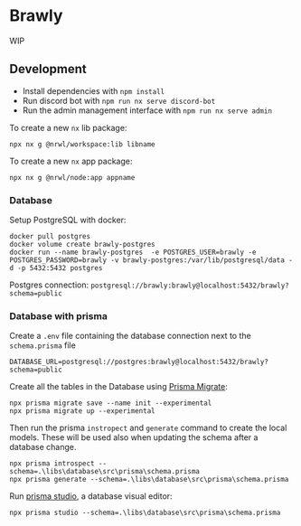 # Brawly

WIP

## Development

- Install dependencies with `npm install`
- Run discord bot with `npm run nx serve discord-bot`
- Run the admin management interface with `npm run nx serve admin`

To create a new `nx` lib package:

```
npx nx g @nrwl/workspace:lib libname
```

To create a new `nx` app package:

```
npx nx g @nrwl/node:app appname
```

### Database

Setup PostgreSQL with docker:

```
docker pull postgres
docker volume create brawly-postgres
docker run --name brawly-postgres  -e POSTGRES_USER=brawly -e POSTGRES_PASSWORD=brawly -v brawly-postgres:/var/lib/postgresql/data -d -p 5432:5432 postgres
```

Postgres connection: `postgresql://brawly:brawly@localhost:5432/brawly?schema=public`

### Database with prisma

Create a `.env` file containing the database connection next to the `schema.prisma` file

```
DATABASE_URL=postgresql://postgres:brawly@localhost:5432/brawly?schema=public
```

Create all the tables in the Database using [Prisma Migrate](https://www.prisma.io/docs/concepts/components/prisma-migrate/):

```
npx prisma migrate save --name init --experimental
npx prisma migrate up --experimental
```

Then run the prisma `instropect` and `generate` command to create the local models. These will be used also when updating the schema after a database change.

```
npx prisma introspect --schema=.\libs\database\src\prisma\schema.prisma
npx prisma generate --schema=.\libs\database\src\prisma\schema.prisma
```

Run [prisma studio](https://www.prisma.io/docs/getting-started/setup-prisma/add-to-existing-project-typescript-postgres#explore-the-data-in-prisma-studio-experimental), a database visual editor:

```
npx prisma studio --schema=.\libs\database\src\prisma\schema.prisma
```
